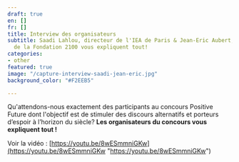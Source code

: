 ```yaml
---
draft: true
en: []
fr: []
title: Interview des organisateurs
subtitle: Saadi Lahlou, directeur de l'IEA de Paris & Jean-Eric Aubert, président
  de la Fondation 2100 vous expliquent tout!
categories:
- other
featured: true
image: "/capture-interview-saadi-jean-eric.jpg"
background_color: "#F2EEB5"

---
```

Qu'attendons-nous exactement des participants au concours Positive Future dont l'objectif est de stimuler des discours alternatifs et porteurs d’espoir à l’horizon du siècle? **Les organisateurs du concours vous expliquent tout !**

Voir la vidéo : [https://youtu.be/8wESmmniGKw](https://youtu.be/8wESmmniGKw "https://youtu.be/8wESmmniGKw")
